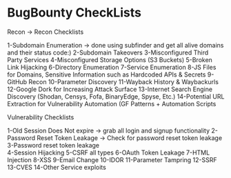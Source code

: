 # BugBounty CheckLists

Recon -> Recon Checklists

1-Subdomain Enumeration -> done using subfinder and get all alive domains and their status code:)
2-Subdomain Takeovers
3-Misconfigured Third Party Services
4-Misconfigured Storage Options (S3 Buckets)
5-Broken Link Hijacking
6-Directory Enumeration
7-Service Enumeration
8-JS Files for Domains, Sensitive Information such as Hardcoded APIs & Secrets
9-GitHub Recon
10-Parameter Discovery
11-Wayback History & Waybackurls
12-Google Dork for Increasing Attack Surface
13-Internet Search Engine Discovery (Shodan, Censys, Fofa, BinaryEdge, Spyse, Etc.)
14-Potential URL Extraction for Vulnerability Automation (GF Patterns + Automation Scripts

Vulnerability Checklists

1-Old Session Does Not expire ->  grab all login and signup functionality
2-Password Reset Token Leakage -> Check for password reset token leakage
3-Password reset token leakage      
4-Session Hijacking
5-CSRF all types
6-OAuth Token Leakage
7-HTML Injection
8-XSS
9-Email Change
10-IDOR
11-Parameter Tampring
12-SSRF
13-CVES
14-Other Service exploits

